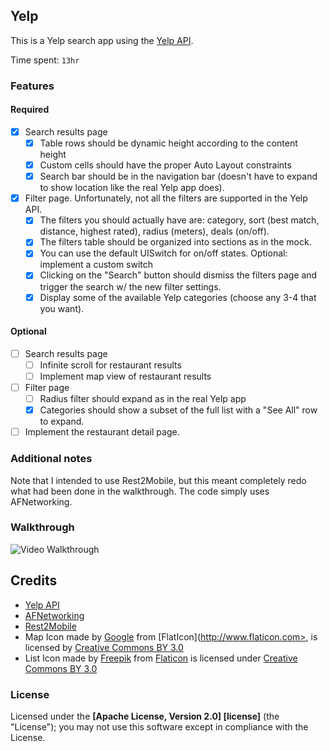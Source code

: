 ## Yelp

This is a Yelp search app using the [Yelp API](http://www.yelp.com/developers/documentation/v2/search_api).

Time spent: `13hr`

### Features

#### Required

- [X] Search results page
   - [X] Table rows should be dynamic height according to the content height
   - [X] Custom cells should have the proper Auto Layout constraints
   - [X] Search bar should be in the navigation bar (doesn't have to expand to show location like the real Yelp app does).
- [X] Filter page. Unfortunately, not all the filters are supported in the Yelp API.
   - [X] The filters you should actually have are: category, sort (best match, distance, highest rated), radius (meters), deals (on/off).
   - [X] The filters table should be organized into sections as in the mock.
   - [X] You can use the default UISwitch for on/off states. Optional: implement a custom switch
   - [X] Clicking on the "Search" button should dismiss the filters page and trigger the search w/ the new filter settings.
   - [X] Display some of the available Yelp categories (choose any 3-4 that you want).

#### Optional

- [ ] Search results page
   - [ ] Infinite scroll for restaurant results
   - [ ] Implement map view of restaurant results
- [ ] Filter page
   - [ ] Radius filter should expand as in the real Yelp app
   - [X] Categories should show a subset of the full list with a "See All" row to expand. 
- [ ] Implement the restaurant detail page.

### Additional notes

Note that I intended to use Rest2Mobile, but this meant completely redo what had been done in the walkthrough. The code simply uses AFNetworking.
### Walkthrough

![Video Walkthrough](...)



Credits
---------
* [Yelp API](http://www.yelp.com/developers/documentation)
* [AFNetworking](https://github.com/AFNetworking/AFNetworking)
* [Rest2Mobile](https://github.com/magnetsystems/rest2mobile)
* Map Icon made by [Google](http://www.google.com) from [FlatIcon](http://www.flaticon.com>, is licensed by [Creative Commons BY 3.0](http://creativecommons.org/licenses/by/3.0/)
* List Icon made by [Freepik](http://www.freepik.com) from [Flaticon](http://www.flaticon.com) is licensed under [Creative Commons BY 3.0](http://creativecommons.org/licenses/by/3.0/)
### License

Licensed under the **[Apache License, Version 2.0] [license]** (the "License");
you may not use this software except in compliance with the License.

